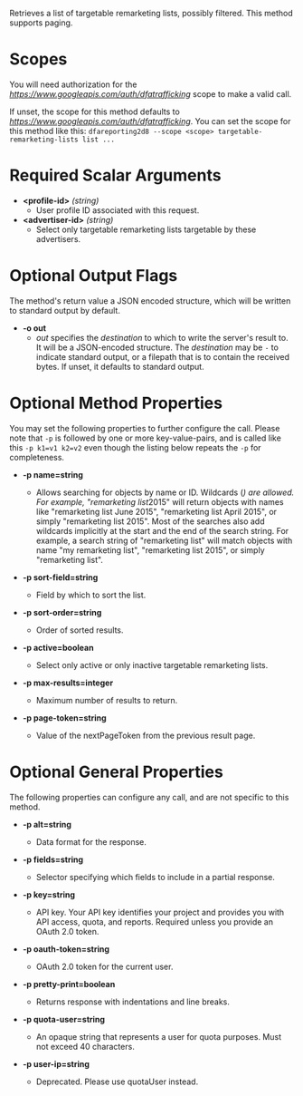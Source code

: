 Retrieves a list of targetable remarketing lists, possibly filtered. This method supports paging.
# Scopes

You will need authorization for the *https://www.googleapis.com/auth/dfatrafficking* scope to make a valid call.

If unset, the scope for this method defaults to *https://www.googleapis.com/auth/dfatrafficking*.
You can set the scope for this method like this: `dfareporting2d8 --scope <scope> targetable-remarketing-lists list ...`
# Required Scalar Arguments
* **&lt;profile-id&gt;** *(string)*
    - User profile ID associated with this request.
* **&lt;advertiser-id&gt;** *(string)*
    - Select only targetable remarketing lists targetable by these advertisers.

# Optional Output Flags

The method's return value a JSON encoded structure, which will be written to standard output by default.

* **-o out**
    - *out* specifies the *destination* to which to write the server's result to.
      It will be a JSON-encoded structure.
      The *destination* may be `-` to indicate standard output, or a filepath that is to contain the received bytes.
      If unset, it defaults to standard output.
# Optional Method Properties

You may set the following properties to further configure the call. Please note that `-p` is followed by one 
or more key-value-pairs, and is called like this `-p k1=v1 k2=v2` even though the listing below repeats the
`-p` for completeness.

* **-p name=string**
    - Allows searching for objects by name or ID. Wildcards (*) are allowed. For example, &#34;remarketing list*2015&#34; will return objects with names like &#34;remarketing list June 2015&#34;, &#34;remarketing list April 2015&#34;, or simply &#34;remarketing list 2015&#34;. Most of the searches also add wildcards implicitly at the start and the end of the search string. For example, a search string of &#34;remarketing list&#34; will match objects with name &#34;my remarketing list&#34;, &#34;remarketing list 2015&#34;, or simply &#34;remarketing list&#34;.

* **-p sort-field=string**
    - Field by which to sort the list.

* **-p sort-order=string**
    - Order of sorted results.

* **-p active=boolean**
    - Select only active or only inactive targetable remarketing lists.

* **-p max-results=integer**
    - Maximum number of results to return.

* **-p page-token=string**
    - Value of the nextPageToken from the previous result page.

# Optional General Properties

The following properties can configure any call, and are not specific to this method.

* **-p alt=string**
    - Data format for the response.

* **-p fields=string**
    - Selector specifying which fields to include in a partial response.

* **-p key=string**
    - API key. Your API key identifies your project and provides you with API access, quota, and reports. Required unless you provide an OAuth 2.0 token.

* **-p oauth-token=string**
    - OAuth 2.0 token for the current user.

* **-p pretty-print=boolean**
    - Returns response with indentations and line breaks.

* **-p quota-user=string**
    - An opaque string that represents a user for quota purposes. Must not exceed 40 characters.

* **-p user-ip=string**
    - Deprecated. Please use quotaUser instead.
